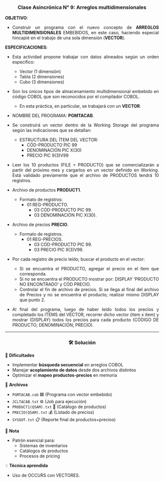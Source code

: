 <div style="text-align:center">

<h3> Clase Asincrónica N° 9: Arreglos multidimensionales </h3>

</div>

<div style="text-align:justify">

<strong>OBJETIVO</strong>: 
* Construir un programa con el nuevo concepto de <strong>ARREGLOS MULTIDIMENSIONALES</strong> EMBEBIDOS, en este caso, haciendo especial hincapié en el trabajo de una sola dimensión (<strong>VECTOR</strong>). 

<strong>ESPECIFICACIONES</strong>:
* Esta actividad propone trabajar con datos alineados según un orden específico:
    * Vector (1 dimensión)
    * Tabla (2 dimensiones)
    * Cubo (3 dimensiones)

* Son los únicos tipos de almacenamiento multidimensional embebido en código COBOL que son reconocidos por el compilador COBOL.
    * En esta práctica, en particular, se trabajará con un <strong>VECTOR</strong>.

* NOMBRE DEL PROGRAMA: <strong>PGMTACAB</strong>.

* Se construirá un vector dentro de la Working Storage del programa según las indicaciones
que se detallan:
    * ESTRUCTURA DEL ÍTEM DEL VECTOR:
        * CÓD-PRODUCTO PIC 99
        * DENOMINACIÓN PIC X(30)
        * PRECIO PIC 9(3)V99

* Leer los 10 productos (FILE = PRODUCTO) que se comercializarán a partir del próximo mes y cargarlos en un vector definido en Working. Está validado previamente que el archivo de PRODUCTOS tendrá 10 registros.

* Archivo de productos <strong>PRODUCT1</strong>.
    * Formato de registros: 
        * 01 REG-PRODUCTO.
            * 03 CÓD-PRODUCTO PIC 99.
            * 03 DENOMINACIÓN PIC X(30).

* Archivo de precios <strong>PRECIO</strong>.
    * Formato de registros. 
        * 01 REG-PRECIOS.
            * 03 CÓD-PRODUCTO PIC 99.
            * 03 PRECIO PIC 9(3)V99.

* Por cada registro de precio leído; buscar el producto en el vector:
    * Si se encuentra el PRODUCTO, agregar el precio en el ítem que corresponda.
    * Si no se encuentra el PRODUCTO mostrar por: DISPLAY ‘PRODUCTO NO ENCONTRADO’ y CÒD PRECIO.
    * Controlar el fin de archivo de precios. Si se llega al final del archivo de Precios y
no se encuentra el producto; realizar mismo DISPLAY que punto 2.

* Al final del programa, luego de haber leído todos los precios y completado los ITEMS del VECTOR, recorrer dicho vector (item x item) y mostrar (DISPLAY) todos los precios para cada producto (CÓDIGO DE PRODUCTO; DENOMINACIÓN; PRECIO).


</div>

<hr>

<div style="text-align:center">

<h3>🛠️ Solución</h3>

</div>

🎯 **Dificultades**
* Implementar **búsqueda secuencial** en arreglos COBOL
* Manejar **acoplamiento de datos** desde dos archivos distintos
* Optimizar el **mapeo productos-precios** en memoria

📂 **Archivos**  
* `PGMTACAB.cob` 🟦 (Programa con vector embebido)  
* `JCLTACAB.txt` ⚙️ (Job para ejecución)  
* `PRODUCT1(QSAM).txt` 📁 (Catálogo de productos)  
* `PRECIO(QSAM).txt` 💰 (Listado de precios)  
* `SYSOUT.txt` 📋 (Reporte final de productos+precios)

📝 **Nota**
* Patrón esencial para:
    * Sistemas de inventarios
    * Catálogos de productos
    * Procesos de pricing

💡 **Técnica aprendida** 
* Uso de OCCURS con VECTORES.
